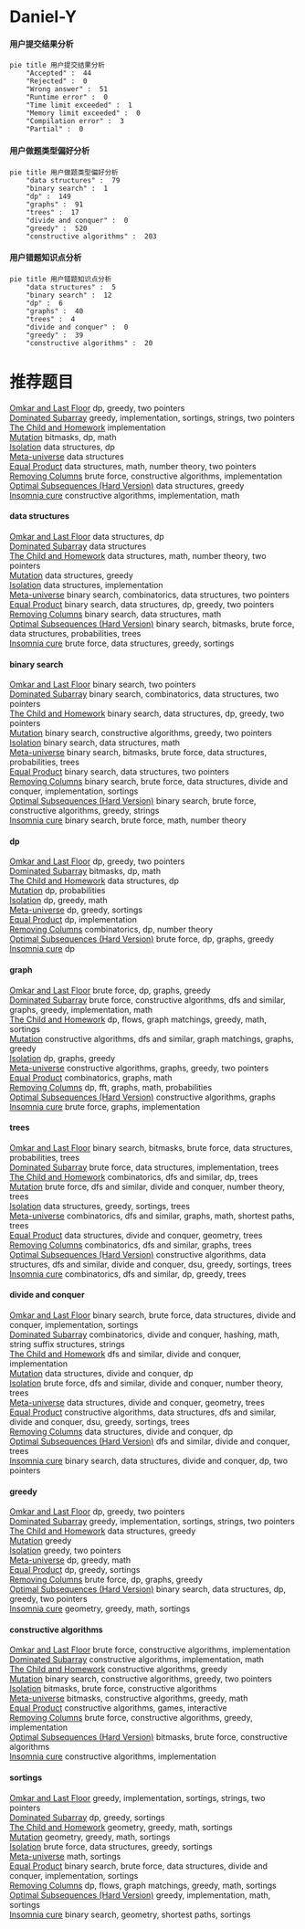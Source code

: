# Daniel-Y
<!-- tabs:start -->
#### **用户提交结果分析**

```mermaid
pie title 用户提交结果分析
    "Accepted" :  44
    "Rejected" :  0
    "Wrong answer" :  51
    "Runtime error" :  0
    "Time limit exceeded" :  1
    "Memory limit exceeded" :  0
    "Compilation error" :  3
    "Partial" :  0
```
#### **用户做题类型偏好分析**

```mermaid
pie title 用户做题类型偏好分析
    "data structures" :  79
    "binary search" :  1
    "dp" :  149
    "graphs" :  91
    "trees" :  17
    "divide and conquer" :  0
    "greedy" :  520
    "constructive algorithms" :  203
```
#### **用户错题知识点分析**

```mermaid
pie title 用户错题知识点分析
    "data structures" :  5
    "binary search" :  12
    "dp" :  6
    "graphs" :  40
    "trees" :  4
    "divide and conquer" :  0
    "greedy" :  39
    "constructive algorithms" :  20
```
<!-- tabs:end -->
# 推荐题目
[Omkar and Last Floor](http://codeforces.com/problemset/problem/1372/E)		dp,
                        greedy,
                        two pointers		  
[Dominated Subarray](http://codeforces.com/problemset/problem/1257/C)		greedy,
                        implementation,
                        sortings,
                        strings,
                        two pointers		  
[The Child and Homework](http://codeforces.com/problemset/problem/437/A)		implementation		  
[Mutation](http://codeforces.com/problemset/problem/76/C)		bitmasks,
                        dp,
                        math		  
[Isolation](http://codeforces.com/problemset/problem/1129/D)		data structures,
                        dp		  
[Meta-universe](http://codeforces.com/problemset/problem/475/F)		data structures		  
[Equal Product](http://codeforces.com/problemset/problem/1418/F)		data structures,
                        math,
                        number theory,
                        two pointers		  
[Removing Columns](https://codeforces.com/contest/497/problem/A)		brute force,
                        constructive algorithms,
                        implementation		  
[Optimal Subsequences (Hard Version)](http://codeforces.com/problemset/problem/1227/D2)		data structures,
                        greedy		  
[Insomnia cure](http://codeforces.com/problemset/problem/148/A)		constructive algorithms,
                        implementation,
                        math		  
<!-- tabs:start -->
#### **data structures**
[Omkar and Last Floor](http://codeforces.com/problemset/problem/1129/D)		data structures,
                        dp		  
[Dominated Subarray](http://codeforces.com/problemset/problem/475/F)		data structures		  
[The Child and Homework](http://codeforces.com/problemset/problem/1418/F)		data structures,
                        math,
                        number theory,
                        two pointers		  
[Mutation](http://codeforces.com/problemset/problem/1227/D2)		data structures,
                        greedy		  
[Isolation](http://codeforces.com/problemset/problem/622/C)		data structures,
                        implementation		  
[Meta-universe](http://codeforces.com/problemset/problem/1167/E)		binary search,
                        combinatorics,
                        data structures,
                        two pointers		  
[Equal Product](http://codeforces.com/problemset/problem/1492/C)		binary search,
                        data structures,
                        dp,
                        greedy,
                        two pointers		  
[Removing Columns](http://codeforces.com/problemset/problem/1490/G)		binary search,
                        data structures,
                        math		  
[Optimal Subsequences (Hard Version)](http://codeforces.com/problemset/problem/1479/D)		binary search,
                        bitmasks,
                        brute force,
                        data structures,
                        probabilities,
                        trees		  
[Insomnia cure](http://codeforces.com/problemset/problem/1497/A)		brute force,
                        data structures,
                        greedy,
                        sortings		  
#### **binary search**
[Omkar and Last Floor](https://codeforces.com/contest/1074/problem/A)		binary search,
                        two pointers		  
[Dominated Subarray](http://codeforces.com/problemset/problem/1167/E)		binary search,
                        combinatorics,
                        data structures,
                        two pointers		  
[The Child and Homework](http://codeforces.com/problemset/problem/1492/C)		binary search,
                        data structures,
                        dp,
                        greedy,
                        two pointers		  
[Mutation](http://codeforces.com/problemset/problem/1463/D)		binary search,
                        constructive algorithms,
                        greedy,
                        two pointers		  
[Isolation](http://codeforces.com/problemset/problem/1490/G)		binary search,
                        data structures,
                        math		  
[Meta-universe](http://codeforces.com/problemset/problem/1479/D)		binary search,
                        bitmasks,
                        brute force,
                        data structures,
                        probabilities,
                        trees		  
[Equal Product](http://codeforces.com/problemset/problem/1436/E)		binary search,
                        data structures,
                        two pointers		  
[Removing Columns](http://codeforces.com/problemset/problem/1461/D)		binary search,
                        brute force,
                        data structures,
                        divide and conquer,
                        implementation,
                        sortings		  
[Optimal Subsequences (Hard Version)](http://codeforces.com/problemset/problem/1493/C)		binary search,
                        brute force,
                        constructive algorithms,
                        greedy,
                        strings		  
[Insomnia cure](http://codeforces.com/problemset/problem/1487/D)		binary search,
                        brute force,
                        math,
                        number theory		  
#### **dp**
[Omkar and Last Floor](http://codeforces.com/problemset/problem/1372/E)		dp,
                        greedy,
                        two pointers		  
[Dominated Subarray](http://codeforces.com/problemset/problem/76/C)		bitmasks,
                        dp,
                        math		  
[The Child and Homework](http://codeforces.com/problemset/problem/1129/D)		data structures,
                        dp		  
[Mutation](http://codeforces.com/problemset/problem/30/C)		dp,
                        probabilities		  
[Isolation](http://codeforces.com/problemset/problem/1197/D)		dp,
                        greedy,
                        math		  
[Meta-universe](http://codeforces.com/problemset/problem/1256/E)		dp,
                        greedy,
                        sortings		  
[Equal Product](http://codeforces.com/problemset/problem/1324/E)		dp,
                        implementation		  
[Removing Columns](http://codeforces.com/problemset/problem/414/B)		combinatorics,
                        dp,
                        number theory		  
[Optimal Subsequences (Hard Version)](http://codeforces.com/problemset/problem/1149/D)		brute force,
                        dp,
                        graphs,
                        greedy		  
[Insomnia cure](http://codeforces.com/problemset/problem/1198/D)		dp		  
#### **graph**
[Omkar and Last Floor](http://codeforces.com/problemset/problem/1149/D)		brute force,
                        dp,
                        graphs,
                        greedy		  
[Dominated Subarray](http://codeforces.com/problemset/problem/1487/C)		brute force,
                        constructive algorithms,
                        dfs and similar,
                        graphs,
                        greedy,
                        implementation,
                        math		  
[The Child and Homework](http://codeforces.com/problemset/problem/1437/C)		dp,
                        flows,
                        graph matchings,
                        greedy,
                        math,
                        sortings		  
[Mutation](http://codeforces.com/problemset/problem/1470/D)		constructive algorithms,
                        dfs and similar,
                        graph matchings,
                        graphs,
                        greedy		  
[Isolation](http://codeforces.com/problemset/problem/1476/C)		dp,
                        graphs,
                        greedy		  
[Meta-universe](http://codeforces.com/problemset/problem/1304/D)		constructive algorithms,
                        graphs,
                        greedy,
                        two pointers		  
[Equal Product](http://codeforces.com/problemset/problem/1475/C)		combinatorics,
                        graphs,
                        math		  
[Removing Columns](http://codeforces.com/problemset/problem/553/E)		dp,
                        fft,
                        graphs,
                        math,
                        probabilities		  
[Optimal Subsequences (Hard Version)](http://codeforces.com/problemset/problem/1495/C)		constructive algorithms,
                        graphs		  
[Insomnia cure](http://codeforces.com/problemset/problem/1510/K)		brute force,
                        graphs,
                        implementation		  
#### **trees**
[Omkar and Last Floor](http://codeforces.com/problemset/problem/1479/D)		binary search,
                        bitmasks,
                        brute force,
                        data structures,
                        probabilities,
                        trees		  
[Dominated Subarray](http://codeforces.com/problemset/problem/1511/C)		brute force,
                        data structures,
                        implementation,
                        trees		  
[The Child and Homework](http://codeforces.com/problemset/problem/1499/F)		combinatorics,
                        dfs and similar,
                        dp,
                        trees		  
[Mutation](http://codeforces.com/problemset/problem/1491/E)		brute force,
                        dfs and similar,
                        divide and conquer,
                        number theory,
                        trees		  
[Isolation](http://codeforces.com/problemset/problem/1466/D)		data structures,
                        greedy,
                        sortings,
                        trees		  
[Meta-universe](http://codeforces.com/problemset/problem/1495/D)		combinatorics,
                        dfs and similar,
                        graphs,
                        math,
                        shortest paths,
                        trees		  
[Equal Product](http://codeforces.com/problemset/problem/1303/G)		data structures,
                        divide and conquer,
                        geometry,
                        trees		  
[Removing Columns](http://codeforces.com/problemset/problem/1454/E)		combinatorics,
                        dfs and similar,
                        graphs,
                        trees		  
[Optimal Subsequences (Hard Version)](http://codeforces.com/problemset/problem/1494/D)		constructive algorithms,
                        data structures,
                        dfs and similar,
                        divide and conquer,
                        dsu,
                        greedy,
                        sortings,
                        trees		  
[Insomnia cure](http://codeforces.com/problemset/problem/1292/C)		combinatorics,
                        dfs and similar,
                        dp,
                        greedy,
                        trees		  
#### **divide and conquer**
[Omkar and Last Floor](http://codeforces.com/problemset/problem/1461/D)		binary search,
                        brute force,
                        data structures,
                        divide and conquer,
                        implementation,
                        sortings		  
[Dominated Subarray](http://codeforces.com/problemset/problem/1466/G)		combinatorics,
                        divide and conquer,
                        hashing,
                        math,
                        string suffix structures,
                        strings		  
[The Child and Homework](http://codeforces.com/problemset/problem/1490/D)		dfs and similar,
                        divide and conquer,
                        implementation		  
[Mutation](https://codeforces.com/contest/1483/problem/C)		data structures,
                        divide and conquer,
                        dp		  
[Isolation](http://codeforces.com/problemset/problem/1491/E)		brute force,
                        dfs and similar,
                        divide and conquer,
                        number theory,
                        trees		  
[Meta-universe](http://codeforces.com/problemset/problem/1303/G)		data structures,
                        divide and conquer,
                        geometry,
                        trees		  
[Equal Product](http://codeforces.com/problemset/problem/1494/D)		constructive algorithms,
                        data structures,
                        dfs and similar,
                        divide and conquer,
                        dsu,
                        greedy,
                        sortings,
                        trees		  
[Removing Columns](http://codeforces.com/problemset/problem/1482/E)		data structures,
                        divide and conquer,
                        dp		  
[Optimal Subsequences (Hard Version)](http://codeforces.com/problemset/problem/566/C)		dfs and similar,
                        divide and conquer,
                        trees		  
[Insomnia cure](http://codeforces.com/problemset/problem/1428/F)		binary search,
                        data structures,
                        divide and conquer,
                        dp,
                        two pointers		  
#### **greedy**
[Omkar and Last Floor](http://codeforces.com/problemset/problem/1372/E)		dp,
                        greedy,
                        two pointers		  
[Dominated Subarray](http://codeforces.com/problemset/problem/1257/C)		greedy,
                        implementation,
                        sortings,
                        strings,
                        two pointers		  
[The Child and Homework](http://codeforces.com/problemset/problem/1227/D2)		data structures,
                        greedy		  
[Mutation](http://codeforces.com/problemset/problem/1136/D)		greedy		  
[Isolation](http://codeforces.com/problemset/problem/76/B)		greedy,
                        two pointers		  
[Meta-universe](http://codeforces.com/problemset/problem/1197/D)		dp,
                        greedy,
                        math		  
[Equal Product](http://codeforces.com/problemset/problem/1256/E)		dp,
                        greedy,
                        sortings		  
[Removing Columns](http://codeforces.com/problemset/problem/1149/D)		brute force,
                        dp,
                        graphs,
                        greedy		  
[Optimal Subsequences (Hard Version)](http://codeforces.com/problemset/problem/1492/C)		binary search,
                        data structures,
                        dp,
                        greedy,
                        two pointers		  
[Insomnia cure](https://codeforces.com/contest/1496/problem/C)		geometry,
                        greedy,
                        math,
                        sortings		  
#### **constructive algorithms**
[Omkar and Last Floor](https://codeforces.com/contest/497/problem/A)		brute force,
                        constructive algorithms,
                        implementation		  
[Dominated Subarray](http://codeforces.com/problemset/problem/148/A)		constructive algorithms,
                        implementation,
                        math		  
[The Child and Homework](http://codeforces.com/problemset/problem/1493/A)		constructive algorithms,
                        greedy		  
[Mutation](http://codeforces.com/problemset/problem/1463/D)		binary search,
                        constructive algorithms,
                        greedy,
                        two pointers		  
[Isolation](https://codeforces.com/contest/1456/problem/B)		bitmasks,
                        brute force,
                        constructive algorithms		  
[Meta-universe](http://codeforces.com/problemset/problem/1492/D)		bitmasks,
                        constructive algorithms,
                        greedy,
                        math		  
[Equal Product](https://codeforces.com/contest/1504/problem/D)		constructive algorithms,
                        games,
                        interactive		  
[Removing Columns](https://codeforces.com/contest/1483/problem/A)		brute force,
                        constructive algorithms,
                        greedy,
                        implementation		  
[Optimal Subsequences (Hard Version)](https://codeforces.com/contest/1457/problem/D)		bitmasks,
                        brute force,
                        constructive algorithms		  
[Insomnia cure](http://codeforces.com/problemset/problem/1513/A)		constructive algorithms,
                        implementation		  
#### **sortings**
[Omkar and Last Floor](http://codeforces.com/problemset/problem/1257/C)		greedy,
                        implementation,
                        sortings,
                        strings,
                        two pointers		  
[Dominated Subarray](http://codeforces.com/problemset/problem/1256/E)		dp,
                        greedy,
                        sortings		  
[The Child and Homework](https://codeforces.com/contest/1496/problem/C)		geometry,
                        greedy,
                        math,
                        sortings		  
[Mutation](http://codeforces.com/problemset/problem/1495/A)		geometry,
                        greedy,
                        math,
                        sortings		  
[Isolation](http://codeforces.com/problemset/problem/1497/A)		brute force,
                        data structures,
                        greedy,
                        sortings		  
[Meta-universe](http://codeforces.com/problemset/problem/1427/A)		math,
                        sortings		  
[Equal Product](http://codeforces.com/problemset/problem/1461/D)		binary search,
                        brute force,
                        data structures,
                        divide and conquer,
                        implementation,
                        sortings		  
[Removing Columns](http://codeforces.com/problemset/problem/1437/C)		dp,
                        flows,
                        graph matchings,
                        greedy,
                        math,
                        sortings		  
[Optimal Subsequences (Hard Version)](http://codeforces.com/problemset/problem/1473/A)		greedy,
                        implementation,
                        math,
                        sortings		  
[Insomnia cure](http://codeforces.com/problemset/problem/1486/B)		binary search,
                        geometry,
                        shortest paths,
                        sortings		  
<!-- tabs:end -->
